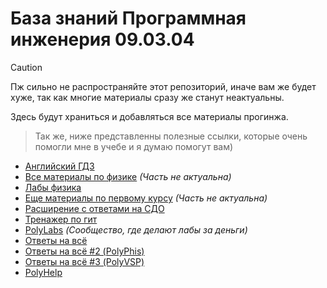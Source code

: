 # База знаний Программная инженерия 09.03.04

> [!CAUTION]
> Пж сильно не распространяйте этот репозиторий, иначе вам же будет хуже, так как многие материалы сразу же станут неактуальны.

Здесь будут храниться и добавляться все материалы прогинжа.


> Так же, ниже представленны полезные ссылки, которые очень помогли мне в учебе и я думаю помогут вам)
- [Английский ГДЗ](https://disk.yandex.ru/d/YL7u5Q_u_nDqKA?w=1)
- [Все материалы по физике](https://disk.yandex.ru/d/_TJUMCpRQ11MkQ) *(Часть не актуальна)*
- [Лабы физика](https://disk.yandex.ru/d/QWNOW9l4tdbysA)
- [Еще материалы по первому курсу](https://drive.google.com/drive/folders/1L1G-qq5dw2Pr283_14S0u-MGtpamxtCY) *(Часть не актуальна)*
- [Расширение с ответами на СДО](https://syncshare.naloaty.me/)
- [Тренажер по гит](https://learngitbranching.js.org/?locale=ru_RU)
- [PolyLabs](https://vk.com/polylabs) *(Сообщество, где делают лабы за деньги)*
- [Ответы на всё](https://imetspbstu.super.site/)
- [Ответы на всё #2 (PolyPhis)](https://polyphis.ru/)
- [Ответы на всё #3 (PolyVSP)](https://polyvsp.ru/)
- [PolyHelp](https://vk.com/poly_help_spb)
